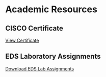 # Academic Resources

## CISCO Certificate
[View Certificate](202401050045(1).pdf)

## EDS Laboratory Assignments
[Download EDS Lab Assignments](EDS_Activity.docx)
